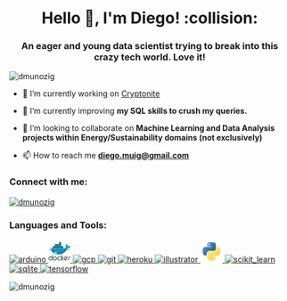<h1 align="center">Hello 👋, I'm Diego! :collision: </h1>
<h3 align="center">An eager and young data scientist trying to break into this crazy tech world. Love it!</h3>

<p align="left"> <img src="https://komarev.com/ghpvc/?username=dmunozig&label=Profile%20views&color=0e75b6&style=flat" alt="dmunozig" /> </p>

- :hocho: I’m currently working on [Cryptonite](https://github.com/Dmunozig/Cryptonite-app)

- 🌱 I’m currently improving **my SQL skills to crush my queries.**

- 👯 I’m looking to collaborate on **Machine Learning and Data Analysis projects within Energy/Sustainability domains (not exclusively)**

- 📫 How to reach me **diego.muig@gmail.com**

<h3 align="left">Connect with me:</h3>
<p align="left">
<a href="https://linkedin.com/in/dmunozig" target="blank"><img align="center" src="https://cdn.jsdelivr.net/npm/simple-icons@3.0.1/icons/linkedin.svg" alt="dmunozig" height="30" width="40" /></a>
</p>

<h3 align="left">Languages and Tools:</h3>
<p align="left"> <a href="https://www.arduino.cc/" target="_blank"> <img src="https://cdn.worldvectorlogo.com/logos/arduino-1.svg" alt="arduino" width="40" height="40"/> </a> <a href="https://www.docker.com/" target="_blank"> <img src="https://raw.githubusercontent.com/devicons/devicon/master/icons/docker/docker-original-wordmark.svg" alt="docker" width="40" height="40"/> </a> <a href="https://cloud.google.com" target="_blank"> <img src="https://www.vectorlogo.zone/logos/google_cloud/google_cloud-icon.svg" alt="gcp" width="40" height="40"/> </a> <a href="https://git-scm.com/" target="_blank"> <img src="https://www.vectorlogo.zone/logos/git-scm/git-scm-icon.svg" alt="git" width="40" height="40"/> </a> <a href="https://heroku.com" target="_blank"> <img src="https://www.vectorlogo.zone/logos/heroku/heroku-icon.svg" alt="heroku" width="40" height="40"/> </a> <a href="https://www.adobe.com/in/products/illustrator.html" target="_blank"> <img src="https://www.vectorlogo.zone/logos/adobe_illustrator/adobe_illustrator-icon.svg" alt="illustrator" width="40" height="40"/> </a> <a href="https://www.python.org" target="_blank"> <img src="https://raw.githubusercontent.com/devicons/devicon/master/icons/python/python-original.svg" alt="python" width="40" height="40"/> </a> <a href="https://scikit-learn.org/" target="_blank"> <img src="https://upload.wikimedia.org/wikipedia/commons/0/05/Scikit_learn_logo_small.svg" alt="scikit_learn" width="40" height="40"/> </a> <a href="https://www.sqlite.org/" target="_blank"> <img src="https://www.vectorlogo.zone/logos/sqlite/sqlite-icon.svg" alt="sqlite" width="40" height="40"/> </a> <a href="https://www.tensorflow.org" target="_blank"> <img src="https://www.vectorlogo.zone/logos/tensorflow/tensorflow-icon.svg" alt="tensorflow" width="40" height="40"/> </a> </p>

<p><img align="center" src="https://github-readme-streak-stats.herokuapp.com/?user=dmunozig&" alt="dmunozig" /></p>
